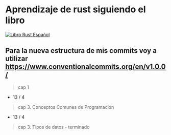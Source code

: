 # Aprendizaje de rust siguiendo el libro 

[![Libro Rust Español](https://www.rustlang-es.org/ferris-hero.avif)](https://www.rustlang-es.org/rust-book-es/)

## Para la nueva estructura de mis commits voy a utilizar https://www.conventionalcommits.org/en/v1.0.0/

> cap 1 
- 13 / 4

> cap 3. Conceptos Comunes de Programación

- 13 / 4

> cap 3. Tipos de datos - terminado